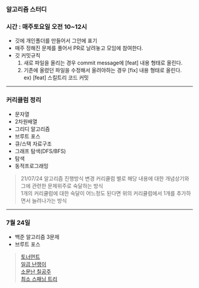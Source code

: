 ### 알고리즘 스터디
### 시간 : 매주토요일 오전 10~12시

- 깃에 개인폴더를 만들어서 그안에 표기
- 매주 정해진 문제를 풀어서 PR로 날려놓고 모임에 참여한다.
- 깃 커밋규칙
  1. 새로 파일을 올리는 경우 commit message에 [feat] 내용 형태로 올린다.
  2. 기존에 올렸던 파일을 수정해서 올려야하는 경우 [fix] 내용 형태로 올린다.<br>
  ex) [feat] 스킬트리 코드 커밋
  
****

### 커리큘럼 정리
* 문자열
* 2차원배열
* 그리디 알고리즘
* 브루트 포스
* 큐/스택 자료구조
* 그래프 탐색(DFS/BFS)
* 탐색
* 동적프로그래밍

> 21/07/24 알고리즘 진행방식 변경
> 커리큘럼 별로 해당 내용에 대한 개념상기와 그에 관련한 문제위주로 숙달하는 방식 <br>
> 1개의 커리큘럼에 대한 숙달이 어느정도 된다면 위의 커리큘럼에서 1개를 추가하면서 늘려나가는 방식

****

### 7월 24일 

* 백준 알고리즘 3문제
* 브루트 포스
> [토너먼트](https://www.acmicpc.net/problem/1057) <br>
> [일곱 난쟁이](https://www.acmicpc.net/problem/2309) <br>
> [소문난 칠공주](https://www.acmicpc.net/problem/1941) <br>
> [최소 스패닝 트리](https://www.acmicpc.net/problem/1197)

